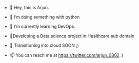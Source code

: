 - 👋 Hey, this is Arjun.
- 👀 I’m doing something with python
- 🌱 I’m currently learning DevOps.
- 🌱Developing a Data science project in Healthcare sub domain
- 💞 Transitioning into cloud SOON ;)

- 📫 You can reach me at https://twitter.com/arjun_0802 :)

<!---
quickjune/quickjune is a ✨ special ✨ repository because its `README.md` (this file) appears on your GitHub profile.
You can click the Preview link to take a look at your changes.
--->
